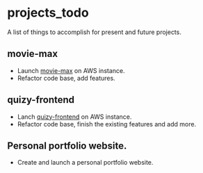 # projects_todo
A list of things to accomplish for present and future projects.

## movie-max
- Launch [movie-max](https://github.com/luisg5/movie-max) on AWS instance.
- Refactor code base, add features.

## quizy-frontend
- Lanch [quizy-frontend](https://github.com/luisg5/quizy-frontend) on AWS instance.
- Refactor code base, finish the existing features and add more.

## Personal portfolio website.
- Create and launch a personal portfolio website.
